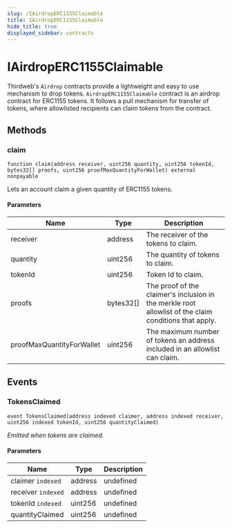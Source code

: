 ```yaml
---
slug: /IAirdropERC1155Claimable
title: IAirdropERC1155Claimable
hide_title: true
displayed_sidebar: contracts
---
```

# IAirdropERC1155Claimable





Thirdweb&#39;s `Airdrop` contracts provide a lightweight and easy to use mechanism  to drop tokens.  `AirdropERC1155Claimable` contract is an airdrop contract for ERC1155 tokens. It follows a  pull mechanism for transfer of tokens, where allowlisted recipients can claim tokens from  the contract.



## Methods

### claim

```solidity
function claim(address receiver, uint256 quantity, uint256 tokenId, bytes32[] proofs, uint256 proofMaxQuantityForWallet) external nonpayable
```

Lets an account claim a given quantity of ERC1155 tokens.



#### Parameters

| Name | Type | Description |
|---|---|---|
| receiver | address | The receiver of the tokens to claim. |
| quantity | uint256 | The quantity of tokens to claim. |
| tokenId | uint256 | Token Id to claim. |
| proofs | bytes32[] | The proof of the claimer&#39;s inclusion in the merkle root allowlist                                        of the claim conditions that apply. |
| proofMaxQuantityForWallet | uint256 | The maximum number of tokens an address included in an                                        allowlist can claim. |



## Events

### TokensClaimed

```solidity
event TokensClaimed(address indexed claimer, address indexed receiver, uint256 indexed tokenId, uint256 quantityClaimed)
```



*Emitted when tokens are claimed.*

#### Parameters

| Name | Type | Description |
|---|---|---|
| claimer `indexed` | address | undefined |
| receiver `indexed` | address | undefined |
| tokenId `indexed` | uint256 | undefined |
| quantityClaimed  | uint256 | undefined |


